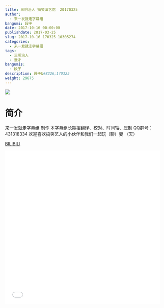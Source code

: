 ```yaml
---
title: 三明治人 搞笑演艺馆  20170325
author: 
  - 来一发就走字幕组
bangumi: 段子
date: 2017-10-16 00:00:00
publishdate: 2017-03-25
slug: 2017-10-16_170325_10305274
categories: 
  - 来一发就走字幕组
tags: 
  - 三明治人
  - 漫才
bangumis: 
  - 段子
description: 段子&#8226;170325
weight: 29675
---
```


![](https://i.imgur.com/4cCrrdr.jpg)

# 简介  
来一发就走字幕组 制作
本字幕组长期招翻译、校对、时间轴、压制   QQ群号：431318334 欢迎喜欢搞笑艺人的小伙伴和我们一起玩（聊）耍 （天）

  [BILIBILI](https://www.bilibili.com/video/av10305274/)


<div class="vcontainer">  <iframe class='video' src="//www.bilibili.com/blackboard/player.html?cid=17025505&aid=10305274" width="100%" height="500" frameborder="0" allowfullscreen="allowfullscreen"></iframe></div>
